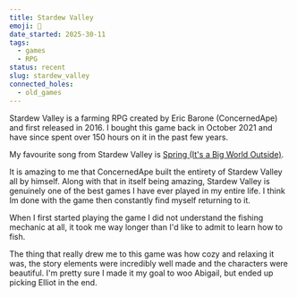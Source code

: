 ```yaml
---
title: Stardew Valley
emoji: 🚜
date_started: 2025-30-11
tags:
  - games
  - RPG
status: recent
slug: stardew_valley
connected_holes:
  - old_games
---
```

Stardew Valley is a farming RPG created by Eric Barone (ConcernedApe) and first released in 2016. I bought this game back in October 2021 and have since spent over 150 hours on it in the past few years.


My favourite song from Stardew Valley is [Spring (It's a Big World Outside)](https://spotify.link/0ibpqiyXSXb).

It is amazing to me that ConcernedApe built the entirety of Stardew Valley all by himself. Along with that in itself being amazing, Stardew Valley is genuinely one of the best games I have ever played in my entire life. I think Im done with the game then constantly find myself returning to it.

When I first started playing the game I did not understand the fishing mechanic at all, it took me way longer than I'd like to admit to learn how to fish.

The thing that really drew me to this game was how cozy and relaxing it was, the story elements were incredibly well made and the characters were beautiful. I'm pretty sure I made it my goal to woo Abigail, but ended up picking Elliot in the end.